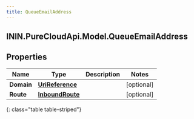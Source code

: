 ```yaml
---
title: QueueEmailAddress
---
```

## ININ.PureCloudApi.Model.QueueEmailAddress

## Properties

|Name | Type | Description | Notes|
|------------ | ------------- | ------------- | -------------|
| **Domain** | [**UriReference**](UriReference.html) |  | [optional] |
| **Route** | [**InboundRoute**](InboundRoute.html) |  | [optional] |
{: class="table table-striped"}


